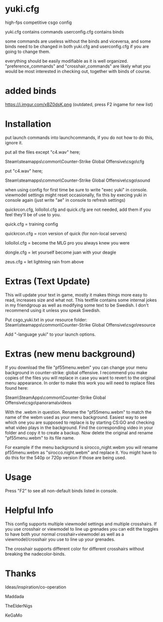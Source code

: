 yuki.cfg
========
high-fps competitive csgo config

yuki.cfg contains commands
userconfig.cfg contains binds

some commands are useless without the binds and viceversa, and some binds need to be changed in both yuki.cfg and userconfig.cfg if you are going to change them.

everything should be easily modifiable as it is well organized. "preference_commands" and "crosshair_commands" are likely what you would be most interested in checking out, together with binds of course.

added binds
========
https://i.imgur.com/xBZ0dsK.png (outdated, press F2 ingame for new list)

Installation
============
put launch commands into launchcommands, if you do not how to do this, ignore it.

put all the files except "c4.wav" here;

Steam\steamapps\common\Counter-Strike Global Offensive\csgo\cfg

put "c4.wav" here;

Steam\steamapps\common\Counter-Strike Global Offensive\csgo\sound

when using config for first time be sure to write "exec yuki" in console. viewmodel settings might reset occasionally, fix this by execing yuki in console again (just write "ae" in console to refresh settings)

quickrcon.cfg, lollollol.cfg and quick.cfg are not needed, add them if you feel they'll be of use to you.

quick.cfg = training config

quickrcon.cfg = rcon version of quick (for non-local servers)

lollollol.cfg = become the MLG pro you always knew you were

dongle.cfg = let yourself become juan with your deagle

zeus.cfg = let lightning rain from above

Extras (Text Update)
============
This will update your text in game, mostly it makes things more easy to read, increases size and what not. This textfile contains some internal jokes in my friendgroup as well as modifying some text to be Swedish. I don't recommend using it unless you speak Swedish.

Put csgo_yuki.txt in your resource folder:
Steam\steamapps\common\Counter-Strike Global Offensive\csgo\resource

Add "-language yuki" to your launch options.

Extras (new menu background)
============
If you download the file "pf55menu.webm" you can change your menu background in counter-strike: global offensive. I recommend you make copies of the files you will replace in case you want to revert to the original menu appearance. In order to make this work you will need to replace files found here:

Steam\SteamApps\common\Counter-Strike Global Offensive\csgo\panorama\videos

With the .webm in question. Rename the "pf55menu.webm" to match the name of the webm used as your menu background. Easiest way to see which one you are supposed to replace is by starting CS:GO and checking what video plays in the background. Find the corresponding video in your folder and copy it to create a backup. Now delete the original and rename "pf55menu.webm" to its file name.


For example if the menu background is sirocco_night.webm you will rename pf55menu.webm as "sirocco.night.webm" and replace it. You might have to do this for the 540p or 720p version if those are being used.

Usage
============
Press "F2" to see all non-default binds listed in console.

Helpful Info
============
This config supports multiple viewmodel settings and multiple crosshairs. If you use crosshair or viewmodel to line up grenades you can edit the toggles to have both your normal crosshair+viewmodel as well as a viewmodel/crosshair you use to line up your grenades.

The crosshair supports different color for different crosshairs without breaking the nadecolor-binds.

Thanks
============
Ideas/inspiration/co-operation


Maddada

TheElderNigs

KeGaMo

